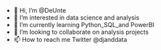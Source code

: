 - 👋 Hi, I’m @DeUnte
- 👀 I’m interested in data science and analysis
- 🌱 I’m currently learning Python_SQL_and PowerBI
- 💞️ I’m looking to collaborate on analysis projects
- 📫 How to reach me Twitter @djanddata

<!---
DeUnte/DeUnte is a ✨ special ✨ repository because its `README.md` (this file) appears on your GitHub profile.
You can click the Preview link to take a look at your changes.
--->
